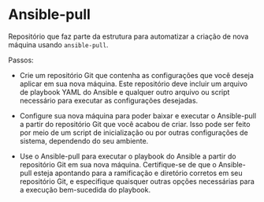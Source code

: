 # Ansible-pull

Repositório que faz parte da estrutura para automatizar a criação de nova máquina usando `ansible-pull`.

Passos:

- Crie um repositório Git que contenha as configurações que você deseja aplicar em sua nova máquina. Este repositório deve incluir um arquivo de playbook YAML do Ansible e qualquer outro arquivo ou script necessário para executar as configurações desejadas.

- Configure sua nova máquina para poder baixar e executar o Ansible-pull a partir do repositório Git que você acabou de criar. Isso pode ser feito por meio de um script de inicialização ou por outras configurações de sistema, dependendo do seu ambiente.

- Use o Ansible-pull para executar o playbook do Ansible a partir do repositório Git em sua nova máquina. Certifique-se de que o Ansible-pull esteja apontando para a ramificação e diretório corretos em seu repositório Git, e especifique quaisquer outras opções necessárias para a execução bem-sucedida do playbook.
